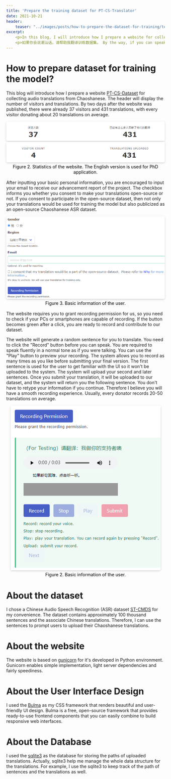 ```yaml
---
title: 'Prepare the training dataset for PT-CS-Translator'
date: 2021-10-21
header: 
    teaser: "../images/posts/how-to-prepare-the-dataset-for-training/teaser.png"
excerpt:
    <p>In this blog, I will introduce how I prepare a website for collecting audio datasets from Chaoshanese. </p>
    <p>如果你会说潮汕话，请帮助我翻译训练数据集。 By the way, if you can speak ChaoshanHua, help us by providing your translation. </p>
---
```


How to prepare dataset for training the model? 
=====

This blog will introduce how I prepare a website [PT-CS-Dataset](https://demo.guanyueli.com/model/pt_cs_translator) for collecting audio translations from Chaoshanese. The header will display the number of visitors and translations. By two days after the website was published, there were already 37 visitors and 431 translations, with every visitor donating about 20 translations on average.  
<center>
    <img style="border-radius: 0.3125em;
    box-shadow: 0 2px 4px 0 rgba(34,36,38,.12),0 2px 10px 0 rgba(34,36,38,.08);" 
    src="../images/posts/how-to-prepare-the-dataset-for-training/statistics.png">
    <br>    
    <img style="border-radius: 0.3125em;
    box-shadow: 0 2px 4px 0 rgba(34,36,38,.12),0 2px 10px 0 rgba(34,36,38,.08);" 
    src="../images/posts/how-to-prepare-the-dataset-for-training/statistics_eng.png">
    <div style="color:orange;
    display: inline-block;
    color: black;
    padding: 2px;">
    Figure 2. Statistics of the website. The English version is used for PhD application. 
    </div>
</center>

After inputting your basic personal information, you are encouraged to input your email to receive our advancement report of the project. The checkbox informs you whether you consent to make your translations open-source or not. If you consent to participate in the open-source dataset, then not only your translations would be used for training the model but also publicized as an open-source Chaoshanese ASR dataset. 
<center>
    <img style="border-radius: 0.3125em;
    box-shadow: 0 2px 4px 0 rgba(34,36,38,.12),0 2px 10px 0 rgba(34,36,38,.08);" 
    src="../images/posts/how-to-prepare-the-dataset-for-training/information.png">
    <br>
    <div style="color:orange;
    display: inline-block;
    color: black;
    padding: 2px;">
    Figure 3. Basic information of the user. 
    </div>
</center>

The website requires you to grant recording permission for us, so you need to check if your PCs or smartphones are capable of recording. If the button becomes green after a click, you are ready to record and contribute to our dataset. 

The website will generate a random sentence for you to translate. You need to click the "Record" button before you can speak. You are required to speak fluently in a normal tone as if you were talking. You can use the "Play" button to preview your recording. The system allows you to record as many times as you like before submitting your final version. The first sentence is used for the user to get familiar with the UI so it won't be uploaded to the system. The system will upload your second and later sentences. Once you submit your translation, it will be uploaded to our dataset, and the system will return you the following sentence. You don't have to retype your information if you continue. Therefore I believe you will have a smooth recording experience. Usually, every donator records 20-50 translations on average. 

<center>
    <img style="border-radius: 0.3125em;
    box-shadow: 0 2px 4px 0 rgba(34,36,38,.12),0 2px 10px 0 rgba(34,36,38,.08);" 
    src="../images/posts/how-to-prepare-the-dataset-for-training/record.png">
    <br>
    <div style="color:orange;
    display: inline-block;
    color: black;
    padding: 2px;">
    Figure 2. Basic information of the user. 
    </div>
</center>

About the dataset
========
I chose a Chinese Audio Speech Recognition (ASR) dataset [ST-CMDS](https://link.ailemon.net/?target=http://www.openslr.org/resources/38/ST-CMDS-20170001_1-OS.tar.gz) for my convenience. The dataset contains approximately 100 thousand sentences and the associate Chinese translations. Therefore, I can use the sentences to prompt users to upload their Chaoshanese translations. 

About the website
========
The website is based on [gunicorn](https://gunicorn.org/) for it's developed in Python environment. Gunicorn enables simple implementation, light server dependencies and fairly speediness. 


About the User Interface Design
=======
I used the [Bulma](https://bulma.io/) as my CSS framework that renders beautiful and user-friendly UI design. Bulma is a free, open-source framework that provides ready-to-use frontend components that you can easily combine to build responsive web interfaces. 

About the Database
=======
I used the [sqlite3]() as the database for storing the paths of uploaded translations. Actually, sqlite3 help me manage the whole data structure for the translations. For example, I use the sqlite3 to keep track of the path of sentences and the translations as well. 








